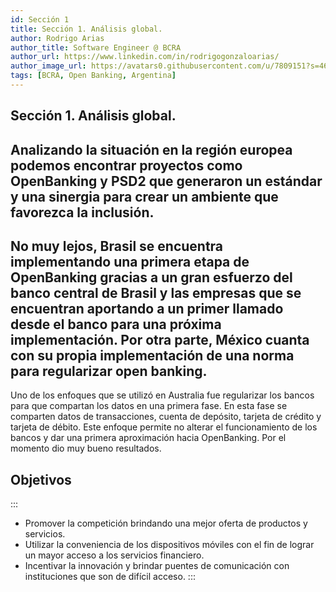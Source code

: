 ```yaml
---
id: Sección 1
title: Sección 1. Análisis global.  
author: Rodrigo Arias	
author_title: Software Engineer @ BCRA
author_url: https://www.linkedin.com/in/rodrigogonzaloarias/
author_image_url: https://avatars0.githubusercontent.com/u/7809151?s=460&u=b092d09db6eaadff118e0a691095f67ac79b4a8e&v=4
tags: [BCRA, Open Banking, Argentina]
---
```

## Sección 1. Análisis global. 
Analizando la situación en la región europea podemos encontrar proyectos como OpenBanking y PSD2 que generaron un estándar
y una sinergia para crear un ambiente que favorezca la inclusión. 
---
No muy lejos, Brasil se encuentra implementando una primera etapa de OpenBanking gracias a un gran esfuerzo del banco central de Brasil 
y las empresas que se encuentran aportando a un primer llamado desde el banco para una próxima implementación. 
Por otra parte, México cuanta con su propia implementación de una norma para regularizar open banking.
---
Uno de los enfoques que se utilizó en Australia fue regularizar los bancos para que compartan los datos en una primera fase. 
En esta fase se comparten datos de transacciones, cuenta de depósito, tarjeta de crédito y tarjeta de débito. 
Este enfoque permite no alterar el funcionamiento de los bancos y dar una primera aproximación hacia OpenBanking. 
Por el momento dio muy bueno resultados.
## Objetivos
:::

*	Promover la competición brindando una mejor oferta de productos y servicios.
*	Utilizar la conveniencia de los dispositivos móviles con el fin de lograr un mayor acceso a los servicios financiero.
*	Incentivar la innovación y brindar puentes de comunicación con instituciones que son de difícil acceso.
:::

